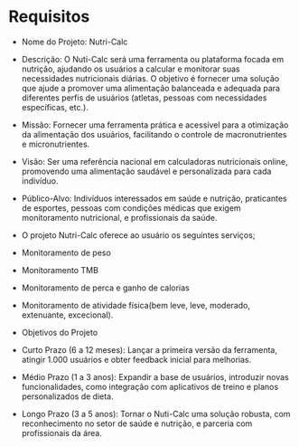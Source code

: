 # Requisitos

-  Nome do Projeto: Nutri-Calc

- Descrição: O Nuti-Calc será uma ferramenta ou plataforma focada em nutrição, ajudando os usuários a calcular e monitorar suas 
     necessidades nutricionais diárias. O objetivo é fornecer uma solução que ajude a promover uma alimentação balanceada e adequada para diferentes perfis de usuários (atletas, pessoas com necessidades específicas, etc.).

 -  Missão: Fornecer uma ferramenta prática e acessível para a otimização da alimentação dos usuários, facilitando o controle de macronutrientes e micronutrientes.
 
  - Visão: Ser uma referência nacional em calculadoras nutricionais online, promovendo uma alimentação saudável e personalizada para cada indivíduo.
  
  -  Público-Alvo: Indivíduos interessados em saúde e nutrição, praticantes de esportes, pessoas com condições médicas que exigem monitoramento nutricional, e profissionais da saúde.
  
 - O projeto Nutri-Calc oferece ao usuário os seguintes serviços;
 - Monitoramento de peso
 - Monitoramento TMB
 - Monitoramento de perca e ganho de calorias
 - Monitoramento de atividade física(bem leve, leve, moderado, extenuante, excecional).
 
  -  Objetivos do Projeto
  
 - Curto Prazo (6 a 12 meses): Lançar a primeira versão da ferramenta, atingir 1.000 usuários e obter feedback inicial para melhorias.
 
 - Médio Prazo (1 a 3 anos): Expandir a base de usuários, introduzir novas funcionalidades, como integração com aplicativos de treino e planos personalizados de dieta.
 
 - Longo Prazo (3 a 5 anos): Tornar o Nuti-Calc uma solução robusta, com reconhecimento no setor de saúde e nutrição, e parceria com profissionais da área.